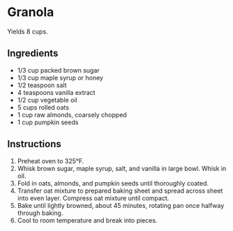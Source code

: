 # Granola

Yields 8 cups.

## Ingredients

- 1/3 cup packed brown sugar
- 1/3 cup maple syrup or honey
- 1/2 teaspoon salt
- 4 teaspoons vanilla extract
- 1/2 cup vegetable oil
- 5 cups rolled oats
- 1 cup raw almonds, coarsely chopped
- 1 cup pumpkin seeds

## Instructions

1. Preheat oven to 325&deg;F.
2. Whisk brown sugar, maple syrup, salt, and vanilla in large bowl. Whisk in oil.
3. Fold in oats, almonds, and pumpkin seeds until thoroughly coated.
4. Transfer oat mixture to prepared baking sheet and spread across sheet into even layer. Compress oat mixture until compact.
5. Bake until lightly browned, about 45 minutes, rotating pan once halfway through baking.
6. Cool to room temperature and break into pieces.
